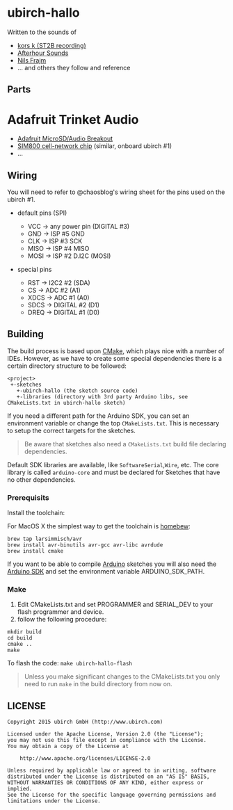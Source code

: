 # ubirch-hallo

Written to the sounds of 

- [kors k (ST2B recording)](https://soundcloud.com/kors-k) 
- [Afterhour Sounds](https://soundcloud.com/afterhour-sounds/lars-neubert-presents-nr66)
- [Nils Frajm](https://soundcloud.com/nils_frahm)
- ... and others they follow and reference

## Parts

# Adafruit Trinket Audio

- [Adafruit MicroSD/Audio Breakout](http://adafru.it/1381)
- [SIM800 cell-network chip](http://adafru.it/fix2468) (similar, onboard ubirch #1) 
- ...

## Wiring

You will need to refer to @chaosblog's wiring sheet for the pins used on the ubirch #1.

- default pins (SPI)
    * VCC -> any power pin (DIGITAL #3) 
    * GND -> ISP #5 GND
    * CLK -> ISP #3 SCK
    * MISO -> ISP #4 MISO
    * MOSI -> ISP #2 D.I2C (MOSI)

- special pins
    * RST -> I2C2 #2 (SDA)
    * CS -> ADC #2 (A1)
    * XDCS -> ADC #1 (A0)
    * SDCS -> DIGITAL #2 (D1)
    * DREQ -> DIGITAL #1 (D0)

## Building

The build process is based upon [CMake](http://www.cmake.org/), which plays nice with a number
of IDEs. However, as we have to create some special dependencies there is a certain directory
structure to be followed:

```
<project>
 +-sketches
   +-ubirch-hallo (the sketch source code)
   +-libraries (directory with 3rd party Arduino libs, see CMakeLists.txt in ubirch-hallo sketch)
```

If you need a different path for the Arduino SDK, you can set an environment variable or change
the top ```CMakeLists.txt```. This is necessary to setup the correct targets for the sketches.

> Be aware that sketches also need a ```CMakeLists.txt``` build file declaring dependencies.

Default SDK libraries are available, like ```SoftwareSerial```,```Wire```, etc. The core library is
called ```arduino-core``` and must be declared for Sketches that have no other dependencies.
 
### Prerequisits

Install the toolchain:

For MacOS X the simplest way to get the toolchain is [homebew](http://brew.sh/):

```
brew tap larsimmisch/avr
brew install avr-binutils avr-gcc avr-libc avrdude
brew install cmake
```

If you want to be able to compile [Arduino](https://www.arduino.cc/) sketches you will also need
the [Arduino SDK](https://www.arduino.cc/en/Main/Software) and set the environment variable ARDUINO_SDK_PATH.

### Make

1. Edit CMakeLists.txt and set PROGRAMMER and SERIAL_DEV to your flash programmer and device.
2. follow the following procedure:

```
mkdir build
cd build
cmake ..
make
```

To flash the code: ```make ubirch-hallo-flash```

> Unless you make significant changes to the CMakeLists.txt you only need to run ```make``` in
> the build directory from now on.

## LICENSE

    Copyright 2015 ubirch GmbH (http://www.ubirch.com)
    
    Licensed under the Apache License, Version 2.0 (the "License");
    you may not use this file except in compliance with the License.
    You may obtain a copy of the License at
    
        http://www.apache.org/licenses/LICENSE-2.0
    
    Unless required by applicable law or agreed to in writing, software
    distributed under the License is distributed on an "AS IS" BASIS,
    WITHOUT WARRANTIES OR CONDITIONS OF ANY KIND, either express or implied.
    See the License for the specific language governing permissions and
    limitations under the License.

